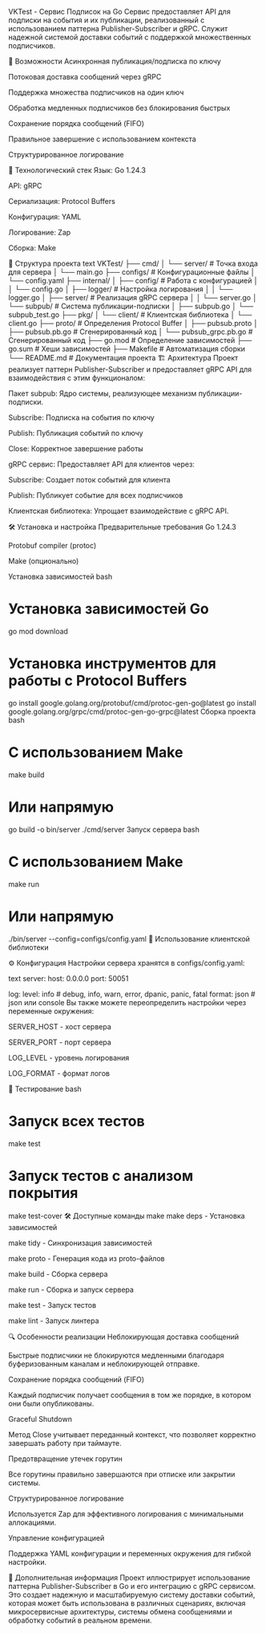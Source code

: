 VKTest - Сервис Подписок на Go
Сервис предоставляет API для подписки на события и их публикации, реализованный с использованием паттерна Publisher-Subscriber и gRPC. Служит надежной системой доставки событий с поддержкой множественных подписчиков.

🚀 Возможности
Асинхронная публикация/подписка по ключу

Потоковая доставка сообщений через gRPC

Поддержка множества подписчиков на один ключ

Обработка медленных подписчиков без блокирования быстрых

Сохранение порядка сообщений (FIFO)

Правильное завершение с использованием контекста

Структурированное логирование

🔧 Технологический стек
Язык: Go 1.24.3

API: gRPC

Сериализация: Protocol Buffers

Конфигурация: YAML

Логирование: Zap

Сборка: Make

📁 Структура проекта
text
VKTest/
├── cmd/
│   └── server/            # Точка входа для сервера
│       └── main.go
├── configs/               # Конфигурационные файлы
│   └── config.yaml
├── internal/
│   ├── config/            # Работа с конфигурацией
│   │   └── config.go
│   ├── logger/            # Настройка логирования
│   │   └── logger.go
│   ├── server/            # Реализация gRPC сервера
│   │   └── server.go
│   └── subpub/            # Система публикации-подписки
│       ├── subpub.go
│       └── subpub_test.go
├── pkg/
│   └── client/            # Клиентская библиотека
│       └── client.go
├── proto/                 # Определения Protocol Buffer
│   ├── pubsub.proto
│   ├── pubsub.pb.go       # Сгенерированный код
│   └── pubsub_grpc.pb.go  # Сгенерированный код
├── go.mod                 # Определение зависимостей
├── go.sum                 # Хеши зависимостей
├── Makefile               # Автоматизация сборки
└── README.md              # Документация проекта
🏗️ Архитектура
Проект реализует паттерн Publisher-Subscriber и предоставляет gRPC API для взаимодействия с этим функционалом:

Пакет subpub: Ядро системы, реализующее механизм публикации-подписки.

Subscribe: Подписка на события по ключу

Publish: Публикация событий по ключу

Close: Корректное завершение работы

gRPC сервис: Предоставляет API для клиентов через:

Subscribe: Создает поток событий для клиента

Publish: Публикует событие для всех подписчиков

Клиентская библиотека: Упрощает взаимодействие с gRPC API.

🛠️ Установка и настройка
Предварительные требования
Go 1.24.3

Protobuf compiler (protoc)

Make (опционально)

Установка зависимостей
bash
# Установка зависимостей Go
go mod download

# Установка инструментов для работы с Protocol Buffers
go install google.golang.org/protobuf/cmd/protoc-gen-go@latest
go install google.golang.org/grpc/cmd/protoc-gen-go-grpc@latest
Сборка проекта
bash
# С использованием Make
make build

# Или напрямую
go build -o bin/server ./cmd/server
Запуск сервера
bash
# С использованием Make
make run

# Или напрямую
./bin/server --config=configs/config.yaml
🚦 Использование клиентской библиотеки

⚙️ Конфигурация
Настройки сервера хранятся в configs/config.yaml:

text
server:
  host: 0.0.0.0
  port: 50051

log:
  level: info  # debug, info, warn, error, dpanic, panic, fatal
  format: json  # json или console
Вы также можете переопределить настройки через переменные окружения:

SERVER_HOST - хост сервера

SERVER_PORT - порт сервера

LOG_LEVEL - уровень логирования

LOG_FORMAT - формат логов

🧪 Тестирование
bash
# Запуск всех тестов
make test

# Запуск тестов с анализом покрытия
make test-cover
🛠️ Доступные команды make
make deps - Установка зависимостей

make tidy - Синхронизация зависимостей

make proto - Генерация кода из proto-файлов

make build - Сборка сервера

make run - Сборка и запуск сервера

make test - Запуск тестов

make lint - Запуск линтера

🔍 Особенности реализации
Неблокирующая доставка сообщений

Быстрые подписчики не блокируются медленными благодаря буферизованным каналам и неблокирующей отправке.

Сохранение порядка сообщений (FIFO)

Каждый подписчик получает сообщения в том же порядке, в котором они были опубликованы.

Graceful Shutdown

Метод Close учитывает переданный контекст, что позволяет корректно завершать работу при таймауте.

Предотвращение утечек горутин

Все горутины правильно завершаются при отписке или закрытии системы.

Структурированное логирование

Используется Zap для эффективного логирования с минимальными аллокациями.

Управление конфигурацией

Поддержка YAML конфигурации и переменных окружения для гибкой настройки.

📝 Дополнительная информация
Проект иллюстрирует использование паттерна Publisher-Subscriber в Go и его интеграцию с gRPC сервисом. Это создает надежную и масштабируемую систему доставки событий, которая может быть использована в различных сценариях, включая микросервисные архитектуры, системы обмена сообщениями и обработку событий в реальном времени.